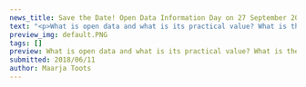 ```yaml
---
news_title: Save the Date! Open Data Information Day on 27 September 2018
text: "<p>What is open data and what is its practical value? What is the difference between open data and public data? Are all public sector data open data? Should they be? And how does personal data fit into the picture?</p><p>These and other burning questions will be answered this&nbsp;<strong>September 27</strong> at the <strong>Open Data Information Day</strong> in Tallinn. The program includes presentations by experts, real-life examples of open data publishing and use, inspiring success stories from other countries and an open discussion about the challenges related to open data.</p><p>All public sector data holders and open data re-users from all sectors and fields are warmly welcome!</p><p>Registration will be open soon, until then please follow event updates <a href=\"https://www.facebook.com/events/2258219001081223/\" rel=\"nofollow\" class=\"ext\">on Facebook</a><span class=\"ext\"></span>.&nbsp;</p><p>NB! We are still welcoming proposals on issues and questions to include in the program – please <a href=\"https://github.com/okestonia/opendata-issue-tracker/issues/95\" rel=\"nofollow\" class=\"ext\">post your question to Github</a><span class=\"ext\"></span>.</p><p><em>The Open Data Information Day is held as part of the project „Advancing the Use of Open Data“ (2018-2020), implemented by Open Knowledge Estonia in cooperation with the Estonian Ministry of Economic Affairs and Communications. The project is funded from the EU Structural Funds support scheme “Raising Public Awareness about the Information Society” financed by the European Regional Development Fund.</em></p>"
preview_img: default.PNG
tags: []
preview: What is open data and what is its practical value? What is the difference between open data and public data? Are all public sector data open data? Should they be? And how does personal data fit into the picture?
submitted: 2018/06/11
author: Maarja Toots
---
```

